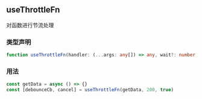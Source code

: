## useThrottleFn

对函数进行节流处理

### 类型声明

```typescript
function useThrottleFn(handler: (...args: any[]) => any, wait?: number, isImmediate?: boolean): [DebounceFn, Cancel]
```

### 用法

```javascript
const getData = async () => {}
const [debounceCb, cancel] = useThrottleFn(getData, 200, true)
```
